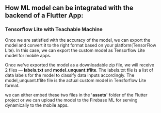 ## How ML model can be integrated with the backend of a Flutter App:
### Tensorflow Lite with Teachable Machine
Once we are satisfied with the accuracy of the model, we can export the model and convert it to the right format based on your platform(TensorFlow Lite).
In this case, we can export the custom model as Tensorflow Lite model for mobile apps.

Once we've exported the model as a downloadable zip file, we will receive 2 files — **labels.txt** and **model_unquant.tflite**.
The labels.txt file is a list of data labels for the model to classify data inputs accordingly.
The model_unquant.tflite file is the actual custom model in Tensforflow Lite format.

we can either embed these two files in the **'assets'** folder of the Flutter project or we can upload the model to the Firebase ML for serving dynamically to the mobile apps.
